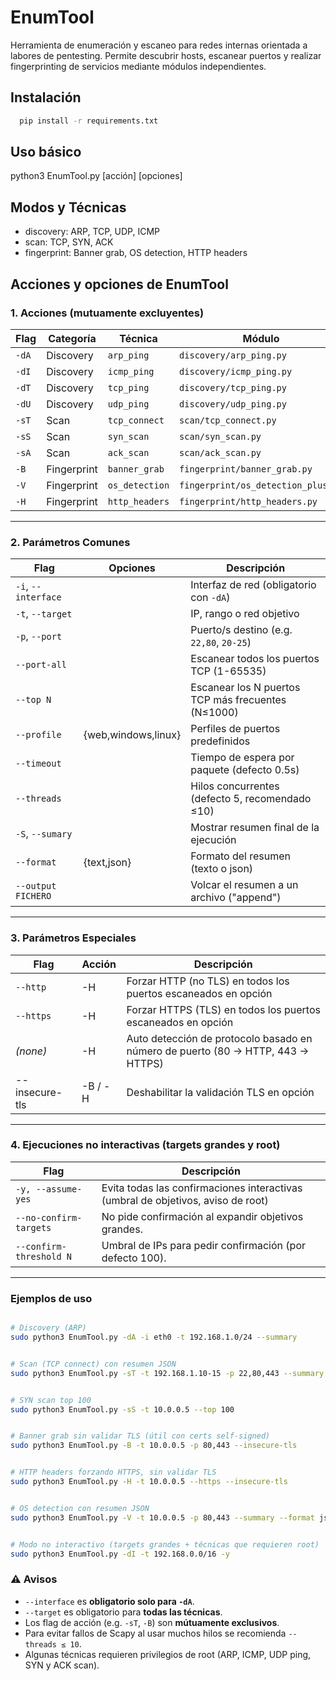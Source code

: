 # EnumTool

Herramienta de enumeración y escaneo para redes internas orientada a labores de pentesting.
Permite descubrir hosts, escanear puertos y realizar fingerprinting de servicios mediante
módulos independientes.

## Instalación

```bash
  pip install -r requirements.txt
```

## Uso básico

python3 EnumTool.py [acción] [opciones]

## Modos y Técnicas

- discovery: ARP, TCP, UDP, ICMP
- scan: TCP, SYN, ACK
- fingerprint: Banner grab, OS detection, HTTP headers

## Acciones y opciones de EnumTool

### 1. Acciones (mutuamente excluyentes)

| Flag  | Categoría   | Técnica        | Módulo                             |
|-------|-------------|----------------|------------------------------------|
| `-dA` | Discovery   | `arp_ping`     | `discovery/arp_ping.py`            |
| `-dI` | Discovery   | `icmp_ping`    | `discovery/icmp_ping.py`           |
| `-dT` | Discovery   | `tcp_ping`     | `discovery/tcp_ping.py`            |
| `-dU` | Discovery   | `udp_ping`     | `discovery/udp_ping.py`            |
| `-sT` | Scan        | `tcp_connect`  | `scan/tcp_connect.py`              |
| `-sS` | Scan        | `syn_scan`     | `scan/syn_scan.py`                 |
| `-sA` | Scan        | `ack_scan`     | `scan/ack_scan.py`                 |
| `-B`  | Fingerprint | `banner_grab`  | `fingerprint/banner_grab.py`       |
| `-V`  | Fingerprint | `os_detection` | `fingerprint/os_detection_plus.py` |
| `-H`  | Fingerprint | `http_headers` | `fingerprint/http_headers.py`      |

---

### 2. Parámetros Comunes

| Flag                | Opciones            | Descripción                                        |
|---------------------|---------------------|----------------------------------------------------|
| `-i`, `--interface` |                     | Interfaz de red (obligatorio con `-dA`)            |
| `-t`, `--target`    |                     | IP, rango o red objetivo                           |
| `-p`, `--port`      |                     | Puerto/s destino (e.g. `22,80`, `20-25`)           |
| `--port-all`        |                     | Escanear todos los puertos TCP (1-65535)           |
| `--top N`           |                     | Escanear los N puertos TCP más frecuentes (N≤1000) |
| `--profile`         | {web,windows,linux} | Perfiles de puertos predefinidos                   |
| `--timeout`         |                     | Tiempo de espera por paquete (defecto 0.5s)        |
| `--threads`         |                     | Hilos concurrentes (defecto 5, recomendado ≤10)    |
| `-S`, `--sumary`    |                     | Mostrar resumen final de la ejecución              |
| `--format`          | {text,json}         | Formato del resumen (texto o json)                 |
| `--output FICHERO`  |                     | Volcar el resumen a un archivo ("append")          |


---

### 3. Parámetros Especiales

| Flag            | Acción  | Descripción                                                                     |
|-----------------|---------|---------------------------------------------------------------------------------|
| `--http`        | -H      | Forzar HTTP (no TLS) en todos los puertos escaneados en opción                  |
| `--https`       | -H      | Forzar HTTPS (TLS) en todos los puertos escaneados en opción                    |
| *(none)*        | -H      | Auto detección de protocolo basado en número de puerto (80 → HTTP, 443 → HTTPS) |
| --insecure-tls  | -B / -H | Deshabilitar la validación TLS en opción                                        |

---

### 4. Ejecuciones no interactivas (targets grandes y root)

| Flag                       | Descripción                                                                      |
|----------------------------|----------------------------------------------------------------------------------|
| `-y, --assume-yes`         | Evita todas las confirmaciones interactivas (umbral de objetivos, aviso de root) |
| `--no-confirm-targets`     | No pide confirmación al expandir objetivos grandes.                              |
| `--confirm-threshold N`    | Umbral de IPs para pedir confirmación (por defecto 100).                         |

---

### Ejemplos de uso

```bash

# Discovery (ARP)
sudo python3 EnumTool.py -dA -i eth0 -t 192.168.1.0/24 --summary
```
```bash

# Scan (TCP connect) con resumen JSON
sudo python3 EnumTool.py -sT -t 192.168.1.10-15 -p 22,80,443 --summary --format json
```
```bash

# SYN scan top 100
sudo python3 EnumTool.py -sS -t 10.0.0.5 --top 100
```
```bash

# Banner grab sin validar TLS (útil con certs self-signed)
sudo python3 EnumTool.py -B -t 10.0.0.5 -p 80,443 --insecure-tls
```
```bash

# HTTP headers forzando HTTPS, sin validar TLS
sudo python3 EnumTool.py -H -t 10.0.0.5 --https --insecure-tls
```
```bash

# OS detection con resumen JSON
sudo python3 EnumTool.py -V -t 10.0.0.5 -p 80,443 --summary --format json --output resultados.log
```
```bash

# Modo no interactivo (targets grandes + técnicas que requieren root)
sudo python3 EnumTool.py -dI -t 192.168.0.0/16 -y
```


### ⚠️ Avisos

- `--interface` es **obligatorio solo para `-dA`**.
- `--target` es obligatorio para **todas las técnicas**.
- Los flag de acción (e.g. `-sT`, `-B`) son **mútuamente exclusivos**.
- Para evitar fallos de Scapy al usar muchos hilos se recomienda `--threads ≤ 10`.
- Algunas técnicas requieren privilegios de root (ARP, ICMP, UDP ping, SYN y ACK scan).

